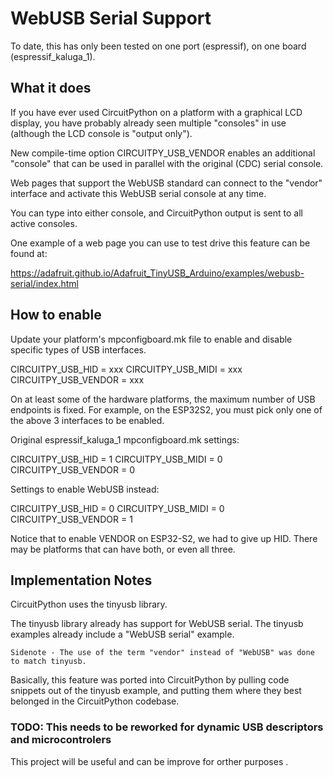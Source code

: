 <!--
SPDX-FileCopyrightText: 2014 MicroPython & CircuitPython contributors (https://github.com/adafruit/circuitpython/graphs/contributors)

SPDX-License-Identifier: MIT
-->

# WebUSB Serial Support

To date, this has only been tested on one port (espressif), on one board (espressif_kaluga_1).

## What it does

If you have ever used CircuitPython on a platform with a graphical LCD display, you have probably
already seen multiple "consoles" in use (although the LCD console is "output only").

New compile-time option CIRCUITPY_USB_VENDOR enables an additional "console" that can be used in
parallel with the original (CDC) serial console.

Web pages that support the WebUSB standard can connect to the "vendor" interface and activate
this WebUSB serial console at any time.

You can type into either console, and CircuitPython output is sent to all active consoles.

One example of a web page you can use to test drive this feature can be found at:

https://adafruit.github.io/Adafruit_TinyUSB_Arduino/examples/webusb-serial/index.html

## How to enable

Update your platform's mpconfigboard.mk file to enable and disable specific types of USB interfaces.

CIRCUITPY_USB_HID = xxx
CIRCUITPY_USB_MIDI = xxx
CIRCUITPY_USB_VENDOR = xxx

On at least some of the hardware platforms, the maximum number of USB endpoints is fixed.
For example, on the ESP32S2, you must pick only one of the above 3 interfaces to be enabled.

Original espressif_kaluga_1 mpconfigboard.mk settings:

CIRCUITPY_USB_HID = 1
CIRCUITPY_USB_MIDI = 0
CIRCUITPY_USB_VENDOR = 0

Settings to enable WebUSB instead:

CIRCUITPY_USB_HID = 0
CIRCUITPY_USB_MIDI = 0
CIRCUITPY_USB_VENDOR = 1

Notice that to enable VENDOR on ESP32-S2, we had to give up HID. There may be platforms that can have both, or even all three.

## Implementation Notes

CircuitPython uses the tinyusb library.

The tinyusb library already has support for WebUSB serial.
The tinyusb examples already include a "WebUSB serial" example.

    Sidenote - The use of the term "vendor" instead of "WebUSB" was done to match tinyusb.

Basically, this feature was ported into CircuitPython by pulling code snippets out of the
tinyusb example, and putting them where they best belonged in the CircuitPython codebase.

### TODO: This needs to be reworked for dynamic USB descriptors and  microcontrolers

This project will be useful and can be improve for orther purposes . 
